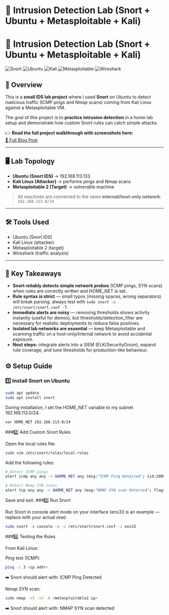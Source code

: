 # 🚨 Intrusion Detection Lab (Snort + Ubuntu + Metasploitable + Kali)
# 🎯 Intrusion Detection Lab (Snort + Ubuntu + Metasploitable + Kali)

![Snort](https://img.shields.io/badge/IDS-Snort-red)
![Ubuntu](https://img.shields.io/badge/OS-Ubuntu-orange)
![Kali](https://img.shields.io/badge/Attacker-Kali%20Linux-blue)
![Metasploitable](https://img.shields.io/badge/Target-Metasploitable2-green)
![Wireshark](https://img.shields.io/badge/Tool-Wireshark-lightgrey)


## 📌 Overview
This is a **small IDS lab project** where I used **Snort** on Ubuntu to detect malicious traffic (ICMP pings and Nmap scans) coming from Kali Linux against a Metasploitable VM.  

The goal of this project is to **practice intrusion detection** in a home lab setup and demonstrate how custom Snort rules can catch simple attacks.  

👉 **Read the full project walkthrough with screenshots here:**  
[🔗 Full Blog Post](https://yourbloglinkhere.com)

---

## 🖥️ Lab Topology
- **Ubuntu (Snort IDS)** → 192.168.113.133
- **Kali Linux (Attacker)** → performs pings and Nmap scans  
- **Metasploitable 2 (Target)** → vulnerable machine  

> All machines are connected to the same **internal/host-only network**: `192.168.113.0/24`

---

## 🛠️ Tools Used
- Ubuntu (Snort IDS)  
- Kali Linux (attacker)  
- Metasploitable 2 (target)  
- Wireshark (traffic analysis)  

---
## 🔑 Key Takeaways
- **Snort reliably detects simple network probes** (ICMP pings, SYN scans) when rules are correctly written and HOME_NET is set.  
- **Rule syntax is strict** — small typos (missing spaces, wrong separators) will break parsing; always test with `sudo snort -c /etc/snort/snort.conf -T`.  
- **Immediate alerts are noisy** — removing thresholds shows activity instantly (useful for demos), but thresholds/detection_filter are necessary for realistic deployments to reduce false positives.  
- **Isolated lab networks are essential** — keep Metasploitable and scanning traffic on a host-only/internal network to avoid accidental exposure.  
- **Next steps:** integrate alerts into a SIEM (ELK/SecurityOnion), expand rule coverage, and tune thresholds for production-like behaviour.


## ⚙️ Setup Guide

### 1️⃣ Install Snort on Ubuntu
```bash
sudo apt update
sudo apt install snort
```
During installation, I set the HOME_NET variable to my subnet  192.168.113.0/24.
```bash
var HOME_NET 192.168.113.0/24
```
###2️⃣ Add Custom Snort Rules

Open the local rules file:
```bash
sudo vim /etc/snort/rules/local.rules
```
Add the following rules:
```bash
# Detect ICMP pings
alert icmp any any -> $HOME_NET any (msg:"ICMP Ping Detected"; sid:100001; rev:1;)

# Detect Nmap SYN scans
alert tcp any any -> $HOME_NET any (msg:"NMAP SYN scan detected"; flags:S; sid:1000001; rev:1;)
```
Save and exit.
###3️⃣ Run Snort

Run Snort in console alert mode on your interface (ens33 is an example — replace with your actual one):
```bash
sudo snort -A console -q -c /etc/snort/snort.conf -i ens33
```
###4️⃣ Testing the Rules

From Kali Linux:

Ping test (ICMP):
```bash
ping -c 3 <ip addr>
```
➡️ Snort should alert with: ICMP Ping Detected

Nmap SYN scan:

```bash
sudo nmap -sS -sV -A <metasploitable2 ip>
```
➡️ Snort should alert with: NMAP SYN scan detected


